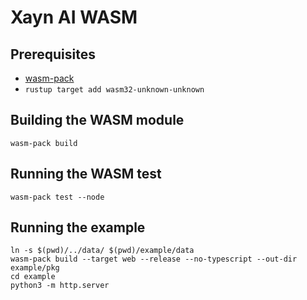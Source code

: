 # Xayn AI WASM

## Prerequisites

- [wasm-pack](https://rustwasm.github.io/wasm-pack/installer/)
- `rustup target add wasm32-unknown-unknown`

## Building the WASM module

```
wasm-pack build
```

## Running the WASM test

```
wasm-pack test --node
```

## Running the example

```shell
ln -s $(pwd)/../data/ $(pwd)/example/data
wasm-pack build --target web --release --no-typescript --out-dir example/pkg
cd example
python3 -m http.server
```
